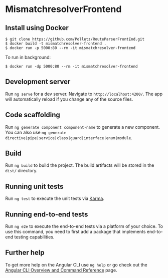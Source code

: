 # MismatchresolverFrontend

## Install using Docker
```
$ git clone https://github.com/Polletz/RouteParserFrontEnd.git
$ docker build -t mismatchresolver-frontend .
$ docker run -p 5000:80 --rm -it mismatchresolver-frontend
```

To run in background:
```
$ docker run -dp 5000:80 --rm -it mismatchresolver-frontend
```

## Development server

Run `ng serve` for a dev server. Navigate to `http://localhost:4200/`. The app will automatically reload if you change any of the source files.

## Code scaffolding

Run `ng generate component component-name` to generate a new component. You can also use `ng generate directive|pipe|service|class|guard|interface|enum|module`.

## Build

Run `ng build` to build the project. The build artifacts will be stored in the `dist/` directory.

## Running unit tests

Run `ng test` to execute the unit tests via [Karma](https://karma-runner.github.io).

## Running end-to-end tests

Run `ng e2e` to execute the end-to-end tests via a platform of your choice. To use this command, you need to first add a package that implements end-to-end testing capabilities.

## Further help

To get more help on the Angular CLI use `ng help` or go check out the [Angular CLI Overview and Command Reference](https://angular.io/cli) page.
